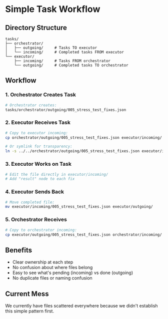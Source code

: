 # Simple Task Workflow

## Directory Structure
```
tasks/
├── orchestrator/
│   ├── outgoing/     # Tasks TO executor
│   └── incoming/     # Completed tasks FROM executor
└── executor/
    ├── incoming/     # Tasks FROM orchestrator
    └── outgoing/     # Completed tasks TO orchestrator
```

## Workflow

### 1. Orchestrator Creates Task
```bash
# Orchestrator creates:
tasks/orchestrator/outgoing/005_stress_test_fixes.json
```

### 2. Executor Receives Task
```bash
# Copy to executor incoming:
cp orchestrator/outgoing/005_stress_test_fixes.json executor/incoming/

# Or symlink for transparency:
ln -s ../../orchestrator/outgoing/005_stress_test_fixes.json executor/incoming/
```

### 3. Executor Works on Task
```bash
# Edit the file directly in executor/incoming/
# Add "result" node to each fix
```

### 4. Executor Sends Back
```bash
# Move completed file:
mv executor/incoming/005_stress_test_fixes.json executor/outgoing/
```

### 5. Orchestrator Receives
```bash
# Copy to orchestrator incoming:
cp executor/outgoing/005_stress_test_fixes.json orchestrator/incoming/
```

## Benefits
- Clear ownership at each step
- No confusion about where files belong
- Easy to see what's pending (incoming) vs done (outgoing)
- No duplicate files or naming confusion

## Current Mess
We currently have files scattered everywhere because we didn't establish this simple pattern first.